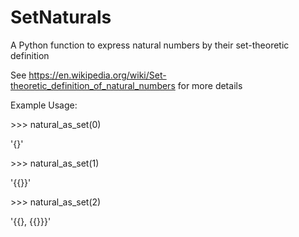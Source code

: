 # SetNaturals
A Python function to express natural numbers by their set-theoretic definition

See https://en.wikipedia.org/wiki/Set-theoretic_definition_of_natural_numbers for more details

Example Usage:

\>>> natural_as_set(0)

'{}'

\>>> natural_as_set(1)

'{{}}'

\>>> natural_as_set(2)

'{{}, {{}}}'
